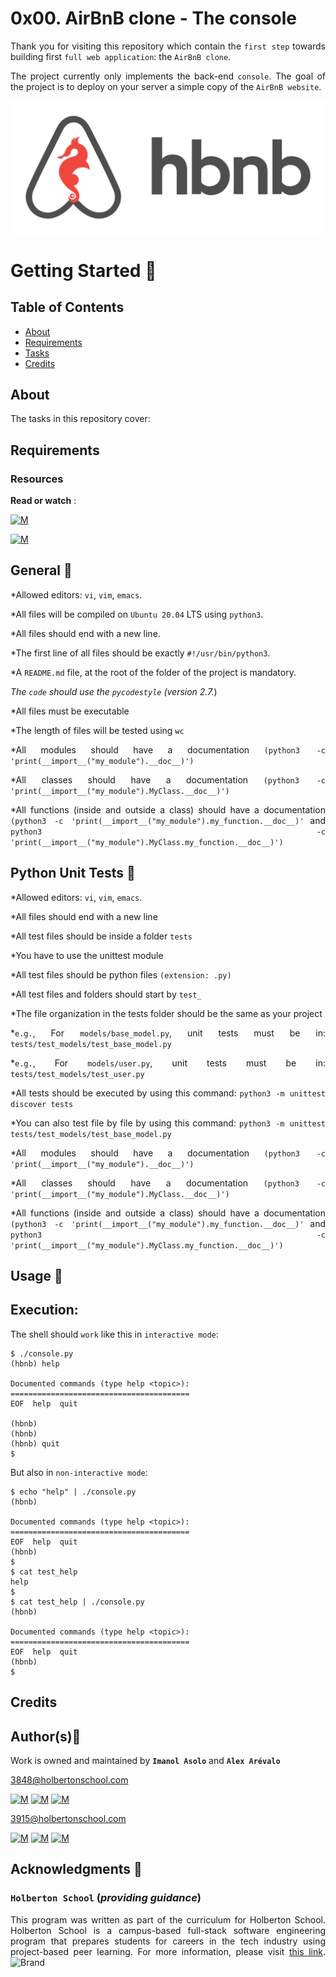 # 0x00. AirBnB clone - The console
<div style="text-align: justify">

Thank you for visiting this repository which contain the `first step` towards building first `full web application`: the `AirBnB clone`. 
<div style="text-align: justify">
	
The project currently only implements the back-end `console`. The goal of the project is to deploy on your server a simple copy of the `AirBnB website`.

![hbnb](https://github.com/Alexoat76/AirBnB_clone/blob/main/assets/hbnb-logo.png?raw=true)
	
# Getting Started :running:	
<div style="text-align: justify">
	
## Table of Contents
* [About](#about)
* [Requirements](#requirements)
* [Tasks](#tasks)
* [Credits](#credits)

	
## About
The tasks in this repository cover:


	
## Requirements 

### Resources

**Read or watch** :

[![M](https://upload.wikimedia.org/wikipedia/commons/thumb/2/2f/Google_2015_logo.svg/80px-Google_2015_logo.svg.png)](https://www.google.com/search?q=AirBnB+clone+-+The+console&ei=eh8dYprkLtCawbkPs7uoCA&ved=0ahUKEwiaidyMjqP2AhVQTTABHbMdCgEQ4dUDCA4&uact=5&oq=AirBnB+clone+-+The+console&gs_lcp=Cgdnd3Mtd2l6EANKBAhBGAFKBAhGGABQAFgAYPYLaAFwAHgAgAEAiAEAkgEAmAEAwAEB&sclient=gws-wiz)

[![M](https://upload.wikimedia.org/wikipedia/commons/thumb/e/e1/Logo_of_YouTube_%282015-2017%29.svg/70px-Logo_of_YouTube_%282015-2017%29.svg.png)](https://www.youtube.com/playlist?list=PLlLHfkTcnvmPOp6jv_89tRpJUMFrP-Wbi)

	
## General :page_with_curl:
	
<div style="text-align: justify">

*Allowed editors: `vi`, `vim`, `emacs`. </div>
<div style="text-align: justify">
	
*All files will be compiled on `Ubuntu 20.04` LTS using `python3`. </div>
<div style="text-align: justify">
	
*All files should end with a new line.</div>	
<div style="text-align: justify">
	
*The first line of all files should be exactly `#!/usr/bin/python3`. </div>
<div style="text-align: justify">

*A `README.md` file, at the root of the folder of the project is mandatory. </div>
<div style="text-align: justify">
	
*The `code` should use the `pycodestyle` (version 2.7.*)</div>
<div style="text-align: justify">
	
*All files must be executable</div>
<div style="text-align: justify">
	
*The length of files will be tested using `wc`</div>
<div style="text-align: justify">
	
*All modules should have a documentation `(python3 -c 'print(__import__("my_module").__doc__)')`</div>
<div style="text-align: justify">
	
*All classes should have a documentation `(python3 -c 'print(__import__("my_module").MyClass.__doc__)')`</div>
<div style="text-align: justify">
	
*All functions (inside and outside a class) should have a documentation `(python3 -c 'print(__import__("my_module").my_function.__doc__)'` and `python3 -c 'print(__import__("my_module").MyClass.my_function.__doc__)')`</div>

## Python Unit Tests :pushpin:
<div style="text-align: justify">

*Allowed editors: `vi`, `vim`, `emacs`. </div>
<div style="text-align: justify">
	
*All files should end with a new line
<div style="text-align: justify">
	
*All test files should be inside a folder `tests`
<div style="text-align: justify">

*You have to use the unittest module
<div style="text-align: justify">

*All test files should be python files `(extension: .py)`
<div style="text-align: justify">

*All test files and folders should start by `test_`
<div style="text-align: justify">
	
*The file organization in the tests folder should be the same as your project
<div style="text-align: justify">
	
*`e.g.`, For `models/base_model.py`, unit tests must be in: `tests/test_models/test_base_model.py`
<div style="text-align: justify">

*`e.g.`, For `models/user.py`, unit tests must be in: `tests/test_models/test_user.py`
<div style="text-align: justify">

*All tests should be executed by using this command: `python3 -m unittest discover tests`
<div style="text-align: justify">

*You can also test file by file by using this command: `python3 -m unittest tests/test_models/test_base_model.py`
<div style="text-align: justify">

*All modules should have a documentation `(python3 -c 'print(__import__("my_module").__doc__)')`
<div style="text-align: justify">
		
*All classes should have a documentation `(python3 -c 'print(__import__("my_module").MyClass.__doc__)')`
<div style="text-align: justify">

*All functions (inside and outside a class) should have a documentation `(python3 -c 'print(__import__("my_module").my_function.__doc__)'` and `python3 -c 'print(__import__("my_module").MyClass.my_function.__doc__)')`
	
## Usage :pushpin:
	
## Execution:
	
The shell should `work` like this in `interactive mode`:
	
```
$ ./console.py
(hbnb) help

Documented commands (type help <topic>):
========================================
EOF  help  quit

(hbnb) 
(hbnb) 
(hbnb) quit
$
```	

But also in `non-interactive mode`:

```
$ echo "help" | ./console.py
(hbnb)

Documented commands (type help <topic>):
========================================
EOF  help  quit
(hbnb) 
$
$ cat test_help
help
$
$ cat test_help | ./console.py
(hbnb)

Documented commands (type help <topic>):
========================================
EOF  help  quit
(hbnb) 
$
```	
	
## Credits

## Author(s):blue_book:

Work is owned and maintained by 
	**`Imanol Asolo`**  and **`Alex Arévalo`**

<3848@holbertonschool.com>

[![M](https://upload.wikimedia.org/wikipedia/commons/thumb/9/91/Octicons-mark-github.svg/25px-Octicons-mark-github.svg.png)](https://github.com/Imanolasolo)
[![M](https://upload.wikimedia.org/wikipedia/fr/thumb/c/c8/Twitter_Bird.svg/25px-Twitter_Bird.svg.png)](https://twitter.com/jjusturi)
[![M](https://upload.wikimedia.org/wikipedia/commons/thumb/c/ca/LinkedIn_logo_initials.png/25px-LinkedIn_logo_initials.png)](https://www.linkedin.com/in/imanol-asolo-5ba9b42a/)

<3915@holbertonschool.com>
	
[![M](https://upload.wikimedia.org/wikipedia/commons/thumb/9/91/Octicons-mark-github.svg/25px-Octicons-mark-github.svg.png)](https://github.com/Alexoat76)
[![M](https://upload.wikimedia.org/wikipedia/fr/thumb/c/c8/Twitter_Bird.svg/25px-Twitter_Bird.svg.png)](https://twitter.com/aoarevalot)
[![M](https://upload.wikimedia.org/wikipedia/commons/thumb/c/ca/LinkedIn_logo_initials.png/25px-LinkedIn_logo_initials.png)](https://www.linkedin.com/in/Alexoat76/)


## Acknowledgments :mega: 

### **`Holberton School`** (*providing guidance*)
	
This program was written as part of the curriculum for Holberton School.
Holberton School is a campus-based full-stack software engineering program
that prepares students for careers in the tech industry using project-based
peer learning. For more information,  please visit [this link](https://www.holbertonschool.com/).
![Brand](https://assets.website-files.com/6105315644a26f77912a1ada/610540e8b4cd6969794fe673_Holberton_School_logo-04-04.svg)
